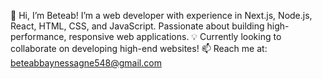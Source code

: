 👋 Hi, I’m Beteab!
I’m a web developer with experience in Next.js, Node.js, React, HTML, CSS, and JavaScript. 
Passionate about building high-performance, responsive web applications.
💡 Currently looking to collaborate on developing high-end websites!
📫 Reach me at: beteabbaynessagne548@gmail.com
<!---
beteab548/beteab548 is a ✨ special ✨ repository because its `README.md` (this file) appears on your GitHub profile.
You can click the Preview link to take a look at your changes.
--->

